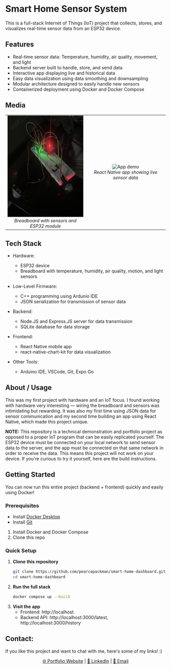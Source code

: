 # Smart Home Sensor System

This is a full-stack Internet of Things (IoT) project that collects, stores, and visualizes real-time sensor data from an ESP32 device. 

## Features
- Real-time sensor data: Temperature, humidity, air quality, movement, and light
- Backend server built to handle, store, and send data
- Interactive app displaying live and historical data
- Easy data visualization using data smoothing and downsampling
- Modular architecture designed to easily handle new sensors
- Containerized deployment using Docker and Docker Compose

## Media
<table align="center" style="width: 100%; table-layout: fixed;">
  <tr>
    <td align="center" style="width: 50%;">
      <img src="screenshots/IMG_3612.jpeg" width="250" alt="Breadboard and hardware" /><br>
        <em>Breadboard with sensors and ESP32 module</em>
    </td>
    <td align="center" style="width: 50%;">
      <img src="screenshots/vid.gif" width="250" alt="App demo" /><br>
        <em>React Native app showing live sensor data</em>
    </td>
  </tr>
</table>





##  Tech Stack
- Hardware:
    - ESP32 device
    - Breadboard with temperature, humidity, air quality, motion, and light sensors
- Low-Level Firmware:
    - C++ programming using Ardunio IDE
    - JSON serialization for transmission of sensor data
- Backend:
    - Node.JS and Express.JS server for data transmission
    - SQLite database for data storage
- Frontend:
    - React Native mobile app
    - react-native-chart-kit for data visualization

- Other Tools:
    - Arduino IDE, VSCode, Git, Expo Go

## About / Usage
This was my first project with hardware and an IoT focus. I found working with hardware very interesting — wiring the breadboard and sensors was intimidating but rewarding. It was also my first time using JSON data for sensor communication and my second time building an app using React Native, which made this project unique.

**NOTE:** This repository is a technical demonstration and portfolio project as opposed to a proper IoT program that can be easily replicated yourself. The ESP32 device must be connected on your local network to send sensor data to the server, and the app must be connected on that same network in order to receive the data. This means this project will not work on your device. If you're curious to try it yourself, here are the build instructions.

## Getting Started
You can now run this entire project (backend + frontend) quickly and easily using Docker!

### Prerequisites
- Install [Docker Desktop](https://www.docker.com/products/docker-desktop/)
- Install [Git](https://git-scm.com/) 
1. Install Docker and Docker Compose
2. Clone this repo

### Quick Setup
1. **Clone this repository**
    ```bash
   git clone https://github.com/pearcepackman/smart-home-dashboard.git
   cd smart-home-dashboard
2. **Run the full stack**
    ```bash 
    docker compose up --build
3. **Visit the app**
    - Frontend: http://localhost
    - Backend API: http://localhost:3000/latest, http://localhost:3000/history

## Contact:
If you like this project and want to chat with me, here's some of my links! :)
<p align="center">
  <a href="https://pearcepackman.com/" target="_blank">🌐 Portfolio Website</a> |
  <a href="https://www.linkedin.com/in/pearce-packman/" target="_blank">🔗 LinkedIn</a> |
  <a href="mailto:pearcepackman@gmail.com">📧 Email</a>
</p>
